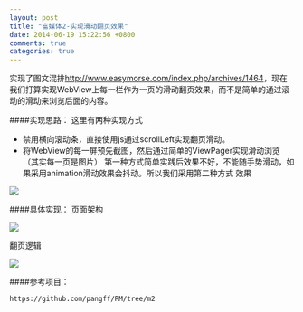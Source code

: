 ```yaml
---
layout: post
title: "富媒体2-实现滑动翻页效果"
date: 2014-06-19 15:22:56 +0800
comments: true
categories: true
---
```

实现了图文混排<http://www.easymorse.com/index.php/archives/1464>，现在我们打算实现WebView上每一栏作为一页的滑动翻页效果，而不是简单的通过滚动的滑动来浏览后面的内容。
<!--more-->

####实现思路：
这里有两种实现方式

* 禁用横向滚动条，直接使用js通过scrollLeft实现翻页滑动。
* 将WebView的每一屏预先截图，然后通过简单的ViewPager实现滑动浏览（其实每一页是图片）
第一种方式简单实践后效果不好，不能随手势滑动，如果采用animation滑动效果会抖动。所以我们采用第二种方式
效果

![](http://www.pffair.com/images/21.png)

####具体实现：
页面架构

![](http://www.pffair.com/images/22.png)

翻页逻辑

![](http://www.pffair.com/images/23.png)

####参考项目：

	https://github.com/pangff/RM/tree/m2